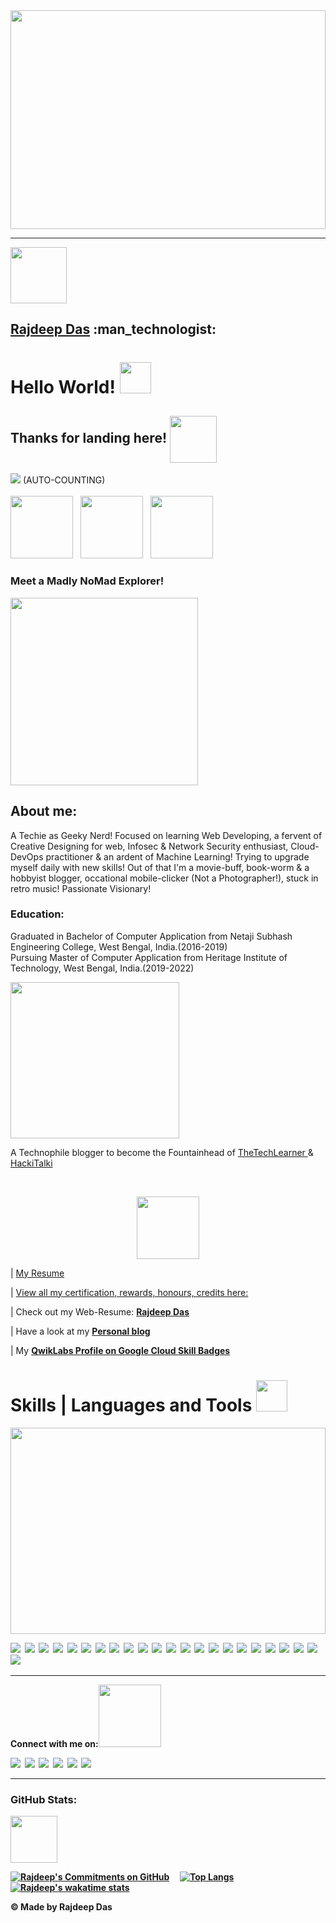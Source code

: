 
<img src="https://github.com/Rajspeaks/Rajspeaks/blob/main/618af9c5109700f9249848d3d0667318.gif" height=350 width=100%>

---------------------------------------------------------------------------------------------------
<img src="https://github.com/Rajspeaks/Rajspeaks/blob/main/20210420_191645.jpg" height=90 width=90>
<h2><a href="https://rajspeaks.github.io" target="_blank"> <b>Rajdeep Das</b></a> :man_technologist:</h2>


<h1> Hello World! <img src = "https://raw.githubusercontent.com/MartinHeinz/MartinHeinz/master/wave.gif" width = 50px> </h1>


Thanks for landing here! <img align ='center' src='https://media2.giphy.com/media/UQDSBzfyiBKvgFcSTw/giphy.gif?cid=ecf05e47p3cd513axbek3f56ti3jzizq8hincw20jauyyfyw&rid=giphy.gif' width = '75px'> 
---------------------------------------------------------------------------------------------------------------------------------------------------------

![](https://komarev.com/ghpvc/?username=Rajspeaks&color=blue&label=NO.+OF+TIMES+PEOPLE+VISITED+TO+THIS+PROFILE+TILL+NOW:+ )
  (AUTO-COUNTING)
<br><br>
<img src="https://github.com/Rajspeaks/Rajspeaks/blob/main/20210420_191627.jpg" height=100 width=100> &nbsp; <img src="https://github.com/Rajspeaks/Rajspeaks/blob/main/20210420_191703.jpg" height=100 width=100> &nbsp; <img src="https://github.com/Rajspeaks/Rajspeaks/blob/main/Capture.JPG" height=100 width=100>

<h3>Meet a Madly NoMad Explorer!</h3> 

<img src = "https://media0.giphy.com/media/KDDpcKigbfFpnejZs6/giphy.gif?cid=ecf05e47oy6f4zjs8g1qoiystc56cu7r9tb8a1fe76e05oty&rid=giphy.gif" width = 300px>

<h2>About me:</h2>

A Techie as Geeky Nerd!
Focused on learning Web Developing, a fervent of Creative Designing for web,  Infosec & Network Security enthusiast, Cloud-DevOps practitioner & an ardent of Machine Learning! 
Trying to upgrade myself daily with new skills! 
Out of that I'm a movie-buff, book-worm & a hobbyist blogger, occational mobile-clicker (Not a Photographer!), stuck in retro music!
Passionate Visionary!

<h3>Education: </h3>

Graduated in Bachelor of Computer Application from Netaji Subhash Engineering College, West Bengal, India.(2016-2019)
<br>
Pursuing Master of Computer Application from Heritage Institute of Technology, West Bengal, India.(2019-2022)
 

<img src="https://github.com/Rajspeaks/Rajspeaks/blob/main/tenor.gif" height=250 width=270>
<br>

A Technophile blogger to become the Fountainhead of <a href="https://thetechlearner.wordpress.com"> TheTechLearner </a> & <a href="hackitalki.home.blog"> HackiTalki </a>

<br>
<p align="center">
 <img src = "https://media1.giphy.com/media/JZ40cnfnN11KycrvMF/giphy.gif?cid=ecf05e47a0n3gi1bfqntqmob8g9aid1oyj2wr3ds3mg700bl&rid=giphy.gif" width = 100px>
 </p>
 
 | <a href="https://github.com/Rajspeaks/Rajspeaks/blob/main/Rajdeep%20Das-Curriculum%20Vitae.pdf"> My Resume </a>
 
 | <a href="https://github.com/Rajspeaks/Rajdeep_Das_Certifications_Achievements"> View all my certification, rewards, honours, credits here: </a>

 | Check out my Web-Resume: <a href="https://rajdeepdascv.netlify.app" class="button big"> <b>Rajdeep Das</b></a> 
 
 | Have a look at my <a href="https://iamrajdeep.wordpress.com" class="button big"> <b>Personal blog </b></a> 
 
 | My <a href="https://google.qwiklabs.com/public_profiles/54c0dd8b-b06d-4c21-8aaf-512d8e22704e" class="button big"> <b> QwikLabs Profile on Google Cloud Skill Badges<b></a>
 
 
 # Skills | Languages and Tools <img src = "https://media2.giphy.com/media/QssGEmpkyEOhBCb7e1/giphy.gif?cid=ecf05e47a0n3gi1bfqntqmob8g9aid1oyj2wr3ds3mg700bl&rid=giphy.gif" width = 50px> 
 
 <p align="center"> <img src="https://github.com/Rajspeaks/Rajspeaks/blob/main/8800813ba1444b66dbff3d47c8d778f8.gif" height="330" width="100%"></p>
 
<code><img src="https://img.shields.io/badge/Java-ED8B00?style=for-the-badge&logo=java&logoColor=white"></code>&nbsp;
<code><img src="https://img.shields.io/badge/C%2B%2B-00599C?style=for-the-badge&logo=c%2B%2B&logoColor=white"></code>&nbsp;
<code><img src="https://img.shields.io/badge/Python-14354C?style=for-the-badge&logo=python&logoColor=white"></code>&nbsp;
<code><img src="https://img.shields.io/badge/PHP-777BB4?style=for-the-badge&logo=php&logoColor=white"></code>&nbsp;
<code><img src="https://img.shields.io/badge/MySQL-00000F?style=for-the-badge&logo=mysql&logoColor=white"></code>&nbsp;
<code><img src="https://img.shields.io/badge/C-00599C?style=for-the-badge&logo=c&logoColor=white"></code>&nbsp;
<code><img src="https://img.shields.io/badge/HTML-239120?style=for-the-badge&logo=html5&logoColor=white"></code>&nbsp;
<code><img src="https://img.shields.io/badge/CSS-239120?&style=for-the-badge&logo=css3&logoColor=white"></code>&nbsp;
<code><img src="https://img.shields.io/badge/JavaScript-F7DF1E?style=for-the-badge&logo=javascript&logoColor=black"></code>&nbsp;
<code><img src="https://img.shields.io/badge/Wordpress-21759B?style=for-the-badge&logo=wordpress&logoColor=white"></code>&nbsp;
<code><img src="https://img.shields.io/badge/Netlify-00C7B7?style=for-the-badge&logo=netlify&logoColor=white"></code>&nbsp;
<code><img src="https://img.shields.io/badge/Google_Cloud-4285F4?style=for-the-badge&logo=google-cloud&logoColor=white"></code>&nbsp;
<code><img src="https://img.shields.io/badge/Amazon_AWS-232F3E?style=for-the-badge&logo=amazon-aws&logoColor=white"></code>&nbsp;
<code><img src="https://img.shields.io/badge/Microsoft_Excel-217346?style=for-the-badge&logo=microsoft-excel&logoColor=white"></code>&nbsp;
<code><img src="https://img.shields.io/badge/Microsoft_PowerPoint-B7472A?style=for-the-badge&logo=microsoft-powerpoint&logoColor=white"></code>&nbsp;
<code><img src="https://img.shields.io/badge/Microsoft_Access-A4373A?style=for-the-badge&logo=microsoft-access&logoColor=white"></code>&nbsp;
<code><img src="https://img.shields.io/badge/Microsoft_Word-2B579A?style=for-the-badge&logo=microsoft-word&logoColor=white"></code>&nbsp;
<code><img src="https://img.shields.io/badge/Google%20Sheets-34A853?style=for-the-badge&logo=google-sheets&logoColor=white"></code>&nbsp;
<code><img src="https://img.shields.io/badge/styled--components-DB7093?style=for-the-badge&logo=styled-components&logoColor=white"></code>&nbsp;
<code><img src="https://img.shields.io/badge/Material--UI-0081CB?style=for-the-badge&logo=material-ui&logoColor=white"></code>&nbsp;
<code><img src="https://img.shields.io/badge/Visual_Studio_Code-0078D4?style=for-the-badge&logo=visual%20studio%20code&logoColor=white"></code>&nbsp;
<code><img src="https://img.shields.io/badge/Git-F05032?style=for-the-badge&logo=git&logoColor=white"></code>&nbsp;
<code><img src="https://img.shields.io/badge/Jupyter-F37626.svg?&style=for-the-badge&logo=Jupyter&logoColor=white"></code>&nbsp;

-----------------------------------------------------------------------------------------------------------------------------------------------------------------

Connect with me on:<img src='https://raw.githubusercontent.com/ShahriarShafin/ShahriarShafin/main/Assets/handshake.gif' width="100px"> 

<code><a href="https://twitter.com/itsrajdeepdas"><img src="https://img.shields.io/badge/Twitter-1DA1F2?style=for-the-badge&logo=twitter&logoColor=white"></a></code>&nbsp;
<code><a href="https://linkedin.com/in/itsrajdeepdas"><img src="https://img.shields.io/badge/LinkedIn-0077B5?style=for-the-badge&logo=linkedin&logoColor=white"></a></code>&nbsp;
<code><a href="https://gitlab.com/Rajspeaks"><img src="https://img.shields.io/badge/GitLab-330F63?style=for-the-badge&logo=gitlab&logoColor=white"></a></code>&nbsp;
<code><a href="https://www.youtube.com/channel/UCSYftgkB9hzEW4haNCCs0jw"><img src="https://img.shields.io/badge/YouTube-FF0000?style=for-the-badge&logo=youtube&logoColor=white"></a></code>&nbsp;
<code><a href="https://medium.com/@iamrajdeep"><img src="https://img.shields.io/badge/Medium-12100E?style=for-the-badge&logo=medium&logoColor=white"></a></code>&nbsp;
<code><a href="https://iamrajdeep.wordpress.com"><img src="https://img.shields.io/badge/Wordpress-21759B?style=for-the-badge&logo=wordpress&logoColor=white"></a></code>&nbsp;

--------------------------------------------------------------------------------------------------------------------------------------------------------------
<h3>GitHub Stats:</h3> <img src='https://media1.giphy.com/media/du3J3cXyzhj75IOgvA/giphy.gif?cid=ecf05e47x2g034i9pzwtzzsd3xgg2w9nr94t4tflbbgo3008&rid=giphy.gif' width='75px'> </h2>

[![Rajdeep's Commitments on GitHub ](https://github-readme-stats.vercel.app/api?username=Rajspeaks&show_icons=true&theme=vue-dark)](https://github.com/Rajspeaks/github-readme-stats)
&nbsp; &nbsp;
[![Top Langs](https://github-readme-stats.vercel.app/api/top-langs/?username=Rajspeaks&show_icons=true&theme=vue-dark)](https://github.com/Rajspeaks/github-readme-stats)
&nbsp; &nbsp;
[![Rajdeep's wakatime stats](https://github-readme-stats.vercel.app/api/wakatime?username=Rajdeep&show_icons=true&theme=vue-dark)](https://github.com/Rajspeaks/github-readme-stats)

&copy; Made by Rajdeep Das
